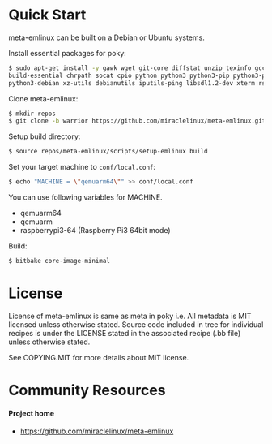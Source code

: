 Quick Start
===========

meta-emlinux can be built on a Debian or Ubuntu systems.

Install essential packages for poky:

```sh
$ sudo apt-get install -y gawk wget git-core diffstat unzip texinfo gcc-multilib \
build-essential chrpath socat cpio python python3 python3-pip python3-pexpect \
python3-debian xz-utils debianutils iputils-ping libsdl1.2-dev xterm rsync
```

Clone meta-emlinux:

```sh
$ mkdir repos
$ git clone -b warrior https://github.com/miraclelinux/meta-emlinux.git repos/meta-emlinux
```

Setup build directory:

```sh
$ source repos/meta-emlinux/scripts/setup-emlinux build
```

Set your target machine to `conf/local.conf`:

```sh
$ echo "MACHINE = \"qemuarm64\"" >> conf/local.conf
```

You can use following variables for MACHINE.

- qemuarm64
- qemuarm
- raspberrypi3-64 (Raspberry Pi3 64bit mode)

Build:

```sh
$ bitbake core-image-minimal
```

License
=======

License of meta-emlinux is same as meta in poky i.e.
All metadata is MIT licensed unless otherwise stated.
Source code included in tree for individual recipes is under the LICENSE stated in the associated recipe (.bb file) unless otherwise stated.

See COPYING.MIT for more details about MIT license.

Community Resources
===================

#### Project home
* https://github.com/miraclelinux/meta-emlinux
